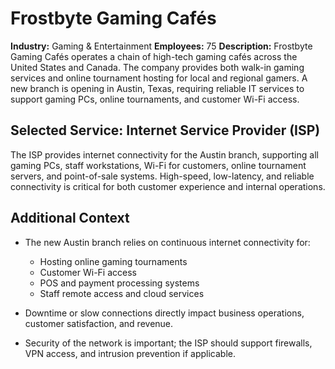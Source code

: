 # Frostbyte Gaming Cafés

**Industry:** Gaming & Entertainment
**Employees:** 75
**Description:**
Frostbyte Gaming Cafés operates a chain of high-tech gaming cafés across the United States and Canada. The company provides both walk-in gaming services and online tournament hosting for local and regional gamers. A new branch is opening in Austin, Texas, requiring reliable IT services to support gaming PCs, online tournaments, and customer Wi-Fi access.

## Selected Service: Internet Service Provider (ISP)

The ISP provides internet connectivity for the Austin branch, supporting all gaming PCs, staff workstations, Wi-Fi for customers, online tournament servers, and point-of-sale systems. High-speed, low-latency, and reliable connectivity is critical for both customer experience and internal operations.

## Additional Context

- The new Austin branch relies on continuous internet connectivity for:
  - Hosting online gaming tournaments
  - Customer Wi-Fi access
  - POS and payment processing systems
  - Staff remote access and cloud services

- Downtime or slow connections directly impact business operations, customer satisfaction, and revenue.

- Security of the network is important; the ISP should support firewalls, VPN access, and intrusion prevention if applicable.